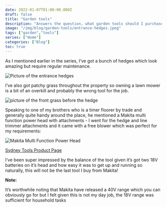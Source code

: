 ```yaml
---
date: 2022-01-07T01:00:00.000Z
draft: false
title: "Garden tools"
description: "Answers the question, what garden tools should I purchase"
image: "/img/blog/garden-tools/entrance-hedges.jpeg"
tags: ["garden","tools"]
series: ["Home"]
categories: ["Blog"]
toc: true
---
```


As I mentioned earlier in the series, I’ve got a bunch of hedges which look amazing but require regular maintenance.

![Picture of the entrance hedges](/img/blog/garden-tools/entrance-hedges.jpeg)

I’ve also got patchy grass throughout the property so owning a lawn mower is a bit of an overkill and probably the wrong tool for the job.

![picture of the front grass  before the hedge](/img/blog/garden-tools/rocky-nature-strip.jpeg)

Speaking to one of my brothers who is a timer floorer by trade and generally quite handy around the place, he mentioned a Makita multi function power head with attachments - I went for the hedge and line trimmer attachments and it came with a free blower which was perfect for my requirements:

![Makita Multi Function Power Head](/img/blog/garden-tools/makita-multi-function-power-head.jpeg)

[Sydney Tools Product Page](https://sydneytools.com.au/product/makita-dux60phpt2b-36v-18v-x-2-50ah-liion-cordless-brushless-multi-function-power-head-combo-kit-with-attachments)

I’ve been super impressed by the balance of the tool given it’s got two 18V batteries on it’s head and how easy it was to get up and running so naturally, this will not be the last tool I buy from Makita!

<Strong>Note:</Strong>

It’s worthwhile noting that Makita have released a 40V range which you can obviously go for but I felt given this is not my day job, the 18V range was sufficient for household tasks
